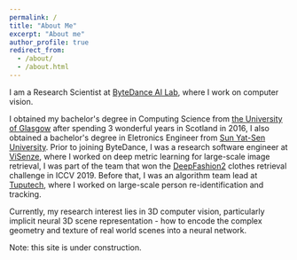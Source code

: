 ```yaml
---
permalink: /
title: "About Me"
excerpt: "About me"
author_profile: true
redirect_from: 
  - /about/
  - /about.html
---
```


I am a Research Scientist at [ByteDance AI Lab](https://ailab.bytedance.com/), where I work on computer vision.

I obtained my bachelor's degree in Computing Science from [the University of Glasgow](gla.ac.uk) after spending 3 wonderful years in Scotland in 2016, I also obtained a bachelor's degree in Eletronics Engineer from [Sun Yat-Sen University](www.sysu.edu.cn). Prior to joining ByteDance, I was a research software engineer at [ViSenze](https://www.visenze.com/), where I worked on deep metric learning for large-scale image retrieval, I was part of the team that won the [DeepFashion2](https://sites.google.com/view/cvcreative/deepfashion2) clothes retrieval challenge in ICCV 2019. Before that, I was an algorithm team lead at [Tuputech](https://www.tuputech.com/home), where I worked on large-scale person re-identification and tracking.

Currently, my research interest lies in 3D computer vision, particularly implicit neural 3D scene representation - how to encode the complex geometry and texture of real world scenes into a neural network. 

Note: this site is under construction.
